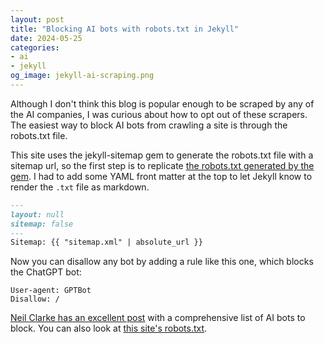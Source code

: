 ```yaml
---
layout: post
title: "Blocking AI bots with robots.txt in Jekyll"
date: 2024-05-25
categories:
- ai
- jekyll
og_image: jekyll-ai-scraping.png
---
```


Although I don't think this blog is popular enough
to be scraped by any of the AI companies,
I was curious about how to opt out of these scrapers.
The easiest way to block AI bots
from crawling a site
is through the robots.txt file.

This site uses the jekyll-sitemap gem
to generate the robots.txt file
with a sitemap url,
so the first step is to replicate
[the robots.txt generated by the gem](https://github.com/jekyll/jekyll-sitemap/blob/master/lib/robots.txt).
I had to add some YAML front matter at the top
to let Jekyll know to render the `.txt` file as markdown.

```markdown
---
layout: null
sitemap: false
---
Sitemap: {{ "sitemap.xml" | absolute_url }}
```

Now you can disallow any bot
by adding a rule like this one,
which blocks the ChatGPT bot:

```
User-agent: GPTBot
Disallow: /
```

[Neil Clarke has an excellent post](https://neil-clarke.com/block-the-bots-that-feed-ai-models-by-scraping-your-website/)
with a comprehensive list of AI bots to block.
You can also look at
[this site's robots.txt](https://github.com/nithinbekal/nithinbekal.github.io/blob/47b804179d111fcfe9a4914ccf6618263b0da3bd/robots.txt).
